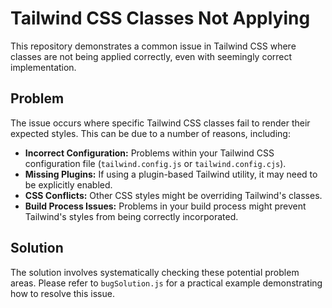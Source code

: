 # Tailwind CSS Classes Not Applying
This repository demonstrates a common issue in Tailwind CSS where classes are not being applied correctly, even with seemingly correct implementation.

## Problem
The issue occurs where specific Tailwind CSS classes fail to render their expected styles.  This can be due to a number of reasons, including:

* **Incorrect Configuration:** Problems within your Tailwind CSS configuration file (`tailwind.config.js` or `tailwind.config.cjs`).
* **Missing Plugins:** If using a plugin-based Tailwind utility, it may need to be explicitly enabled.
* **CSS Conflicts:** Other CSS styles might be overriding Tailwind's classes.
* **Build Process Issues:** Problems in your build process might prevent Tailwind's styles from being correctly incorporated.

## Solution
The solution involves systematically checking these potential problem areas. Please refer to `bugSolution.js` for a practical example demonstrating how to resolve this issue.